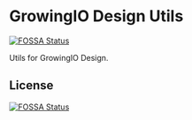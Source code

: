 # GrowingIO Design Utils
[![FOSSA Status](https://app.fossa.com/api/projects/git%2Bgithub.com%2Fgrowingio%2Fgio-design-utils.svg?type=shield)](https://app.fossa.com/projects/git%2Bgithub.com%2Fgrowingio%2Fgio-design-utils?ref=badge_shield)


Utils for GrowingIO Design.


## License
[![FOSSA Status](https://app.fossa.com/api/projects/git%2Bgithub.com%2Fgrowingio%2Fgio-design-utils.svg?type=large)](https://app.fossa.com/projects/git%2Bgithub.com%2Fgrowingio%2Fgio-design-utils?ref=badge_large)